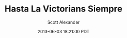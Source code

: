 ---
layout: podcast
title: "Hasta La Victorians Siempre"
author: Scott Alexander
description: https://slatestarcodex.com/2013/06/03/hasta-la-victorians-siempre/
date: 2013-06-03 18:21:00 PDT
length: 4269711
duration: 1067
guid: hasta-la-victorians-siempre
---